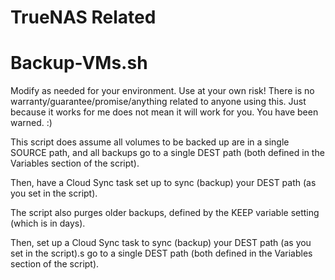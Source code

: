 # TrueNAS Related


# Backup-VMs.sh
Modify as needed for your environment. Use at your own risk! There is no warranty/guarantee/promise/anything related to anyone using this. Just because it works for me does not mean it will work for you. You have been warned. :)

This script does assume all volumes to be backed up are in a single SOURCE path, and all backups go to a single DEST path (both defined in the Variables section of the script).

Then, have a Cloud Sync task set up to sync (backup) your DEST path (as you set in the script).

The script also purges older backups, defined by the KEEP variable setting (which is in days).

Then, set up a Cloud Sync task to sync (backup) your DEST path (as you set in the script).s go to a single DEST path (both defined in the Variables section of the script).

